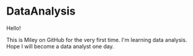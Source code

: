 # DataAnalysis

Hello!

This is Miley on GitHub for the very first time. I'm learning data analysis. 
Hope I will become a data analyst one day.
